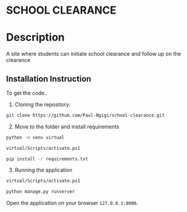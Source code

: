 # SCHOOL CLEARANCE

# Description
A site where students can initiate school clearance and follow up on the clearance

## Installation Instruction
To get the code..

1. Cloning the repository:
  ```bash
  git clone https://github.com/Paul-Ngigi/school-clearance.git
  ```
2. Move to the folder and install requirements
  ```bash
  python -m venv virtual
  ```
  ```bash  
  virtual/Scripts/activate.ps1  
  ```
  ```bash  
  pip install -r requirements.txt
  ```

3. Running the application
  ```bash
  virtual/Scripts/activate.ps1  
  ```
  ```bash
  python manage.py runserver
  ```
Open the application on your browser `127.0.0.1:8000`.